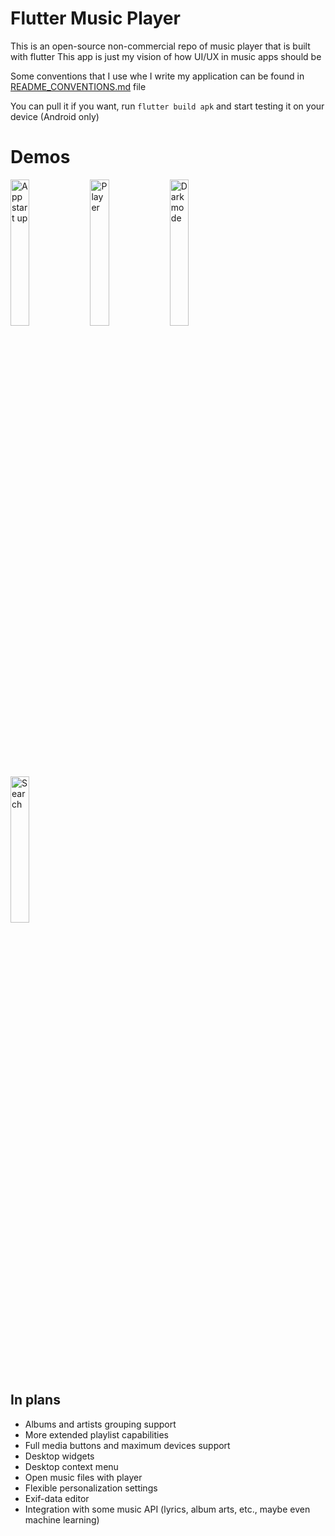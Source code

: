 # Flutter Music Player

This is an open-source non-commercial repo of music player that is built with flutter
This app is just my vision of how UI/UX in music apps should be

Some conventions that I use whe I write my application can be found in [README_CONVENTIONS.md](https://github.com/nt4f04uNd/flutter_music_player/blob/master/README_CONVENTIONS.md) file

You can pull it if you want, run `flutter build apk` and start testing it on your device (Android only)

# Demos

<img alt="App start up" src="demos/start.gif" width="24.5%">
<img alt="Player" src="demos/player.gif" width="24.5%" />
<img alt="Dark mode" src="demos/dark.gif" width="24.5%" />
<img alt="Search" src="demos/search.gif" width="24.5%" />

## In plans

* Albums and artists grouping support
* More extended playlist capabilities
* Full media buttons and maximum devices support
* Desktop widgets
* Desktop context menu
* Open music files with player
* Flexible personalization settings
* Exif-data editor
* Integration with some music API (lyrics, album arts, etc., maybe even machine learning)

<!-- ## Getting Started

This project is a starting point for a Flutter application.

A few resources to get you started if this is your first Flutter project:

- [Lab: Write your first Flutter app](https://flutter.dev/docs/get-started/codelab)
- [Cookbook: Useful Flutter samples](https://flutter.dev/docs/cookbook)

For help getting started with Flutter, view our
[online documentation](https://flutter.dev/docs), which offers tutorials,
samples, guidance on mobile development, and a full API reference. -->
